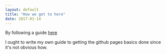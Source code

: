 ```yaml
---
layout: default
title: "How we got to here"
date: 2017-01-14
---
```

By following a guide [here](http://jmcglone.com/guides/github-pages/)

I ought to write my own guide to getting the github pages basics done since it's not obvious how.
